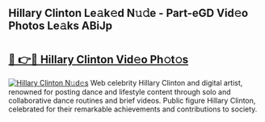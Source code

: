 ## Hillary Clinton Le𝚊k𝚎d N𝚞𝚍e - Part-eGD Vid𝚎o Photos Le𝚊ks ABiJp

# <h2><a href="http://fbdyhxv.evod.top/?m=Hillary+Clinton">🔗 👉🔴 Hillary Clinton Vid𝚎o Ph𝚘t𝚘s</a></h2>

[![Hillary Clinton N𝚞d𝚎s](https://i.imgur.com/8V9OHl7.gif)](http://fbdyhxv.evod.top/?m=Hillary+Clinton)
Web celebrity Hillary Clinton and digital artist, renowned for posting dance and lifestyle content through solo and collaborative dance routines and brief videos. Public figure Hillary Clinton, celebrated for their remarkable achievements and contributions to society. 
